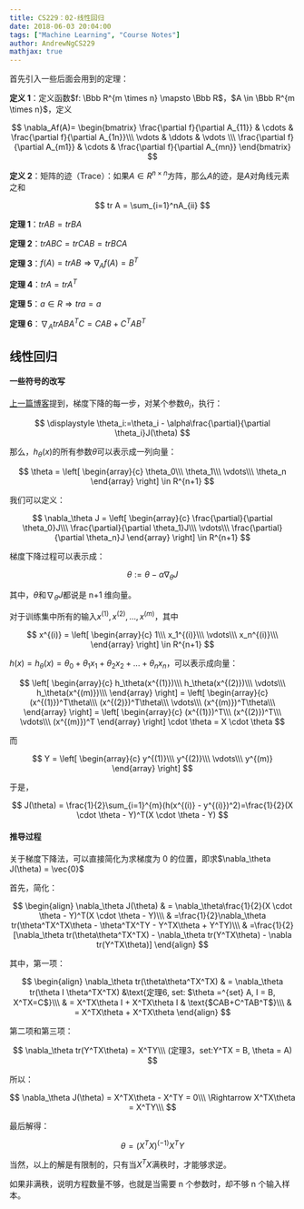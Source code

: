 ```yaml
---
title: CS229：02-线性回归
date: 2018-06-03 20:04:00
tags: ["Machine Learning", "Course Notes"]
author: AndrewNgCS229
mathjax: true
---
```


首先引入一些后面会用到的定理：

**定义 1**：定义函数$f: \Bbb R^{m \times n} \mapsto \Bbb R$，$A \in \Bbb R^{m \times n}$，定义

$$
\nabla_Af(A)=
    \begin{bmatrix}
    \frac{\partial f}{\partial A_{11}} & \cdots & \frac{\partial f}{\partial A_{1n}}\\\
    \vdots & \ddots & \vdots \\\
    \frac{\partial f}{\partial A_{m1}} & \cdots & \frac{\partial f}{\partial A_{mn}}
    \end{bmatrix}
$$

**定义 2**：矩阵的迹（Trace）：如果$A \in R^{n\times n}$方阵，那么$A$的迹，是$A$对角线元素之和

$$
tr A = \sum_{i=1}^nA_{ii}
$$

**定理 1**：$tr AB = tr BA$

**定理 2**：$tr ABC = tr CAB = tr BCA$

**定理 3**：$f(A)=tr AB \Rightarrow \nabla_Af(A)=B^T$

**定理 4**：$trA = tr A^T$

**定理 5**：$a \in R \Rightarrow tr a=a$

**定理 6**：$\nabla_AtrABA^TC=CAB+C^TAB^T$

## 线性回归

#### 一些符号的改写

[上一篇博客](http://jackieanxis.coding.me/2018/06/03/%E6%A2%AF%E5%BA%A6%E4%B8%8B%E9%99%8D%E6%B3%95/)提到，梯度下降的每一步，对某个参数$\theta_i$，执行：

$$
\displaystyle \theta_i:=\theta_i - \alpha\frac{\partial}{\partial \theta_i}J(\theta)
$$

那么，$h_\theta(x)$的所有参数$\theta$可以表示成一列向量：

$$
\theta = \left[
	\begin{array}{c}
	\theta_0\\\
	\theta_1\\\
	\vdots\\\
	\theta_n
	\end{array}
\right] \in R^{n+1}
$$

我们可以定义：

$$
\nabla_\theta J = \left[
	\begin{array}{c}
	\frac{\partial}{\partial \theta_0}J\\\
	\frac{\partial}{\partial \theta_1}J\\\
	\vdots\\\
	\frac{\partial}{\partial \theta_n}J
	\end{array}
\right] \in R^{n+1}
$$

梯度下降过程可以表示成：

$$
\theta:=\theta - \alpha\nabla_\theta J
$$

其中，$\theta$和$\nabla_\theta J$都说是 n+1 维向量。

对于训练集中所有的输入${x^{(1)}},x^{(2)},…,x^{(m)}$，其中

$$
x^{(i)} = \left[
	\begin{array}{c}
	1\\\
	x_1^{(i)}\\\
	\vdots\\\
	x_n^{(i)}\\\
	\end{array}
\right] \in R^{n+1}
$$

$h(x)=h_{\theta}(x)=\theta_0+\theta_1x_1+\theta_2x_2+...+\theta_nx_n$，可以表示成向量：

$$
\left[
    \begin{array}{c}
    h_\theta(x^{(1)})\\\
    h_\theta(x^{(2)})\\\
    \vdots\\\
    h_\theta(x^{(m)})\\\
    \end{array}
\right] = \left[
    \begin{array}{c}
    (x^{(1)})^T\theta\\\
    (x^{(2)})^T\theta\\\
    \vdots\\\
    (x^{(m)})^T\theta\\\
    \end{array}
\right] = \left[
	\begin{array}{c}
	(x^{(1)})^T\\\
	(x^{(2)})^T\\\
	\vdots\\\
	(x^{(m)})^T
	\end{array}
\right] \cdot \theta = X \cdot \theta
$$

而

$$
Y = \left[
	\begin{array}{c}
	y^{(1)}\\\
	y^{(2)}\\\
	\vdots\\\
	y^{(m)}
	\end{array}
\right]
$$

于是，

$$
J(\theta) = \frac{1}{2}\sum_{i=1}^{m}(h(x^{(i)} - y^{(i)})^2)=\frac{1}{2}(X \cdot \theta - Y)^T(X \cdot \theta - Y)
$$

#### 推导过程

关于梯度下降法，可以直接简化为求梯度为 0 的位置，即求$\nabla_\theta J(\theta) = \vec{0}$

首先，简化：

$$
\begin{align}
\nabla_\theta J(\theta) & = \nabla_\theta\frac{1}{2}(X \cdot \theta - Y)^T(X \cdot \theta - Y)\\\
& =\frac{1}{2}\nabla_\theta tr(\theta^TX^TX\theta - \theta^TX^TY - Y^TX\theta + Y^TY)\\\
& =\frac{1}{2}[\nabla_\theta tr(\theta\theta^TX^TX) - \nabla_\theta tr(Y^TX\theta) - \nabla tr(Y^TX\theta)]
\end{align}
$$

其中，第一项：

$$
\begin{align}
\nabla_\theta tr(\theta\theta^TX^TX) & = \nabla_\theta tr(\theta I \theta^TX^TX) &\text{定理6, set: $\theta =^{set} A, I = B, X^TX=C$}\\\
& = X^TX\theta I + X^TX\theta I & \text{$CAB+C^TAB^T$}\\\
& = X^TX\theta + X^TX\theta
\end{align}
$$

第二项和第三项：

$$
\nabla_\theta tr(Y^TX\theta) = X^TY\\\
(定理3，set:Y^TX = B, \theta = A)
$$

所以：

$$
\nabla_\theta J(\theta) = X^TX\theta - X^TY = 0\\\
\Rightarrow X^TX\theta = X^TY\\\
$$

最后解得：

$$
\theta = (X^TX)^{(-1)}X^TY
$$

当然，以上的解是有限制的，只有当$X^TX$满秩时，才能够求逆。

如果非满秩，说明方程数量不够，也就是当需要 n 个参数时，却不够 n 个输入样本。
